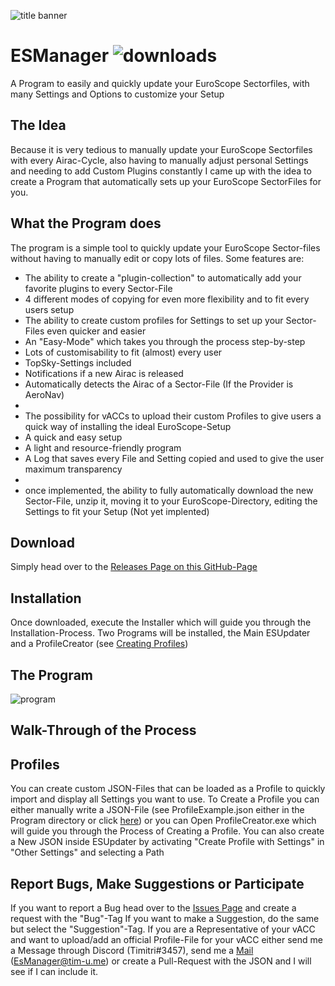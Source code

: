![title banner](http://tim-u.me/title.png)

# ESManager ![downloads](https://img.shields.io/github/downloads/Tim-Unger/esmanager/total)

A Program to easily and quickly update your EuroScope Sectorfiles, with many Settings and Options to customize your Setup

## The Idea

Because it is very tedious to manually update your EuroScope Sectorfiles with every Airac-Cycle, also having to manually adjust personal Settings 
and needing to add Custom Plugins constantly I came up with the idea to create a Program that automatically sets up your EuroScope SectorFiles for you.

## What the Program does

The program is a simple tool to quickly update your EuroScope Sector-files without having to manually edit or copy lots of files.
Some features are:
- The ability to create a "plugin-collection" to automatically add your favorite plugins to every Sector-File
- 4 different modes of copying for even more flexibility and to fit every users setup
- The ability to create custom profiles for Settings to set up your Sector-Files even quicker and easier
- An "Easy-Mode" which takes you through the process step-by-step
- Lots of customisability to fit (almost) every user
- TopSky-Settings included
- Notifications if a new Airac is released
- Automatically detects the Airac of a Sector-File (If the Provider is AeroNav)
- 
- The possibility for vACCs to upload their custom Profiles to give users a quick way of installing the ideal EuroScope-Setup
- A quick and easy setup
- A light and resource-friendly program
- A Log that saves every File and Setting copied and used to give the user maximum transparency
- 
- once implemented, the ability to fully automatically download the new Sector-File, unzip it, moving it to your EuroScope-Directory, editing the Settings to fit your Setup (Not yet implented)

## Download

Simply head over to the [Releases Page on this GitHub-Page](https://github.com/Tim-Unger/ESUpdater/releases/latest)

## Installation

Once downloaded, execute the Installer which will guide you through the Installation-Process.
Two Programs will be installed, the Main ESUpdater and a ProfileCreator (see [Creating Profiles](#Profiles))

 ## The Program
 
 ![program](https://i.imgur.com/kxzC8FM.png)
 
 ## Walk-Through of the Process
 
 ## Profiles
 You can create custom JSON-Files that can be loaded as a Profile to quickly import and display all Settings you want to use.
 To Create a Profile you can either manually write a JSON-File (see ProfileExample.json either in the Program directory or click [here](http://tim-u.me/ProfileExample.json))
 or you can Open ProfileCreator.exe which will guide you through the Process of Creating a Profile.
 You can also create a New JSON inside ESUpdater by activating "Create Profile with Settings" in "Other Settings" and selecting a Path
 
 ## Report Bugs, Make Suggestions or Participate
 
 If you want to report a Bug head over to the [Issues Page](https://github.com/Tim-Unger/ESUpdater/issues) and create a request with the "Bug"-Tag
 If you want to make a Suggestion, do the same but select the "Suggestion"-Tag.
 If you are a Representative of your vACC and want to upload/add an official Profile-File for your vACC either send me a Message through Discord (Timitri#3457), send me a [Mail](mailto:EsManager@tim-u.me) (EsManager@tim-u.me) or create a Pull-Request with the JSON and I will see if I can include it.
